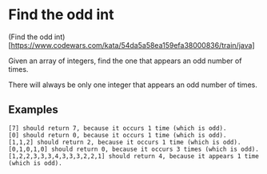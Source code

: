 # Find the odd int


(Find the odd int)[https://www.codewars.com/kata/54da5a58ea159efa38000836/train/java]

Given an array of integers, find the one that appears an odd number of times.

There will always be only one integer that appears an odd number of times.



## Examples

```
[7] should return 7, because it occurs 1 time (which is odd).
[0] should return 0, because it occurs 1 time (which is odd).
[1,1,2] should return 2, because it occurs 1 time (which is odd).
[0,1,0,1,0] should return 0, because it occurs 3 times (which is odd).
[1,2,2,3,3,3,4,3,3,3,2,2,1] should return 4, because it appears 1 time (which is odd).
```